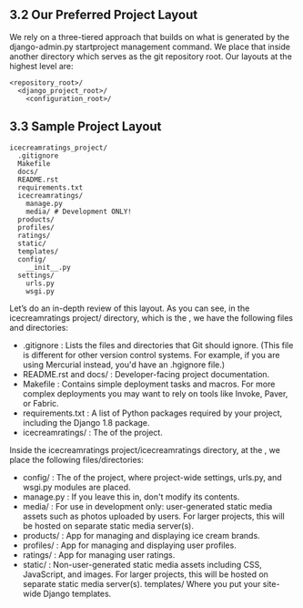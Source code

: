 ## 3.2 Our Preferred Project Layout

We rely on a three-tiered approach that builds on what is generated by the django-admin.py startproject management command. We place that inside another directory which serves as the git repository root. Our layouts at the highest level are:

```
<repository_root>/
  <django_project_root>/
    <configuration_root>/
```

## 3.3 Sample Project Layout

```
icecreamratings_project/
  .gitignore
  Makefile
  docs/
  README.rst
  requirements.txt
  icecreamratings/
    manage.py
    media/ # Development ONLY!
  products/
  profiles/
  ratings/
  static/
  templates/
  config/
    __init__.py
  settings/
    urls.py
    wsgi.py
```

Let’s do an in-depth review of this layout. As you can see, in the icecreamratings project/ directory, which is the <repository root> , we have the following files and directories:
* .gitignore : Lists the files and directories that Git should ignore. (This file is different for other version control systems. For example, if you are using Mercurial instead, you'd have an .hgignore file.)
* README.rst and docs/ : Developer-facing project documentation.
* Makefile : Contains simple deployment tasks and macros. For more complex deployments you may want to rely on tools like Invoke, Paver, or Fabric.
* requirements.txt : A list of Python packages required by your project, including the Django 1.8 package.
* icecreamratings/ : The <django project root> of the project.

Inside the icecreamratings project/icecreamratings directory, at the <django project root>, we place the following files/directories:
* config/ : The <configuration root> of the project, where project-wide settings, urls.py, and wsgi.py modules are placed.  
* manage.py : If you leave this in, don't modify its contents.  
* media/ : For use in development only: user-generated static media assets such as photos uploaded by users. For larger projects, this will be hosted on separate static media server(s).
* products/ : App for managing and displaying ice cream brands.
* profiles/ : App for managing and displaying user profiles.
* ratings/ : App for managing user ratings.
* static/ : Non-user-generated static media assets including CSS, JavaScript, and images. For larger projects, this will be hosted on separate static media server(s). templates/ Where you put your site-wide Django templates.


